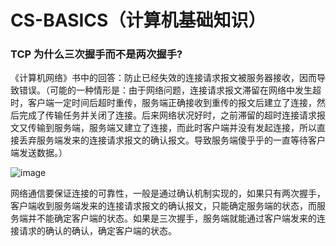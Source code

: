 # CS-BASICS（计算机基础知识）


### TCP 为什么三次握手而不是两次握手?

《计算机网络》书中的回答：防止已经失效的连接请求报文被服务器接收，因而导致错误。（可能的一种情形是：由于网络问题，连接请求报文滞留在网络中发生超时，客户端一定时间后超时重传，服务端正确接收到重传的报文后建立了连接，然后完成了传输任务并关闭了连接。后来网络状况好时，之前滞留的超时连接请求报文又传输到服务端，服务端又建立了连接，而此时客户端并没有发起连接，所以直接丢弃服务端发来的连接请求报文的确认报文。导致服务端傻乎乎的一直等待客户端发送数据。）

![image](https://user-images.githubusercontent.com/14309519/148020739-d4c56018-09f3-4ef3-879e-224bcb267690.png)

网络通信要保证连接的可靠性，一般是通过确认机制实现的，如果只有两次握手，客户端收到服务端发来的连接请求报文的确认报文，只能确定服务端的状态，而服务端并不能确定客户端的状态。如果是三次握手，服务端就能通过客户端发来的连接请求的确认的确认，确定客户端的状态。
